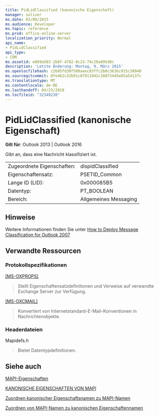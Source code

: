 ```yaml
---
title: PidLidClassified (kanonische Eigenschaft)
manager: soliver
ms.date: 03/09/2015
ms.audience: Developer
ms.topic: reference
ms.prod: office-online-server
localization_priority: Normal
api_name:
- PidLidClassified
api_type:
- COM
ms.assetid: e869a583-2b8f-4782-8c23-74c20a895d8c
description: 'Letzte Änderung: Montag, 9. März 2015'
ms.openlocfilehash: c2b95fd30f509aeec83ffc2b0c363bc915c38940
ms.sourcegitcommit: 8fe462c32b91c87911942c188f3445e85a54137c
ms.translationtype: MT
ms.contentlocale: de-DE
ms.lasthandoff: 04/23/2019
ms.locfileid: "32349238"
---
```

# <a name="pidlidclassified-canonical-property"></a>PidLidClassified (kanonische Eigenschaft)

  
  
**Gilt für**: Outlook 2013 | Outlook 2016 
  
Gibt an, dass eine Nachricht klassifiziert ist.
  
|||
|:-----|:-----|
|Zugeordnete Eigenschaften:  <br/> |dispidClassified  <br/> |
|Eigenschaftensatz:  <br/> |PSETID_Common  <br/> |
|Lange ID (LID):  <br/> |0x000085B5  <br/> |
|Datentyp:  <br/> |PT_BOOLEAN  <br/> |
|Bereich:  <br/> |Allgemeines Messaging  <br/> |
   
## <a name="remarks"></a>Hinweise

Weitere Informationen finden Sie unter [How to Deploy Message Classification for Outlook 2007](https://msdn.microsoft.com/library/5a220424-edd5-4a21-b7fd-8106c23c3b39.aspx)
  
## <a name="related-resources"></a>Verwandte Ressourcen

### <a name="protocol-specifications"></a>Protokollspezifikationen

[[MS-OXPROPS]](https://msdn.microsoft.com/library/f6ab1613-aefe-447d-a49c-18217230b148%28Office.15%29.aspx)
  
> Stellt Eigenschaftensatzdefinitionen und Verweise auf verwandte Exchange Server zur Verfügung.
    
[[MS-OXCMAIL]](https://msdn.microsoft.com/library/b60d48db-183f-4bf5-a908-f584e62cb2d4%28Office.15%29.aspx)
  
> Konvertiert von Internetstandard-E-Mail-Konventionen in Nachrichtenobjekte.
    
### <a name="header-files"></a>Headerdateien

Mapidefs.h
  
> Bietet Datentypdefinitionen.
    
## <a name="see-also"></a>Siehe auch



[MAPI-Eigenschaften](mapi-properties.md)
  
[KANONISCHE EIGENSCHAFTEN VON MAPI](mapi-canonical-properties.md)
  
[Zuordnen kanonischer Eigenschaftsnamen zu MAPI-Namen](mapping-canonical-property-names-to-mapi-names.md)
  
[Zuordnen von MAPI-Namen zu kanonischen Eigenschaftennamen](mapping-mapi-names-to-canonical-property-names.md)

